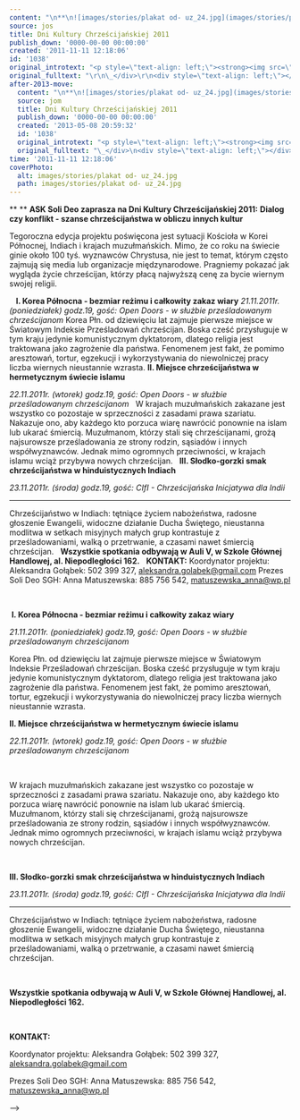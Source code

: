 ```yaml
---
content: "\n**\n![images/stories/plakat od- uz_24.jpg](images/stories/plakat od- uz_24.jpg)**\n**ASK Soli Deo zaprasza na Dni Kultury Chrześcijańskiej 2011:**\n**Dialog czy konflikt - szanse chrześcijaństwa w obliczu innych kultur**\n\_\n\nTegoroczna edycja projektu poświęcona jest sytuacji Kościoła w Korei Północnej, Indiach i krajach muzułmańskich. Mimo, że co roku na świecie ginie około 100 tyś. wyznawców Chrystusa, nie jest to temat, którym często zajmują się media lub organizacje międzynarodowe. Pragniemy pokazać jak wygląda życie chrześcijan, którzy płacą najwyższą cenę za bycie wiernym swojej religii.\n\_\n\n<!--{{intro-break}}-->\n\_\n\_**I. Korea Północna - bezmiar reżimu i całkowity zakaz wiary**\n*21.11.2011r. (poniedziałek) godz.19, gość: Open Doors - w służbie prześladowanym chrześcijanom*\nKorea Płn. od dziewięciu lat zajmuje pierwsze miejsce w Światowym Indeksie Prześladowań chrześcijan. Boska cześć przysługuje w tym kraju jedynie komunistycznym dyktatorom, dlatego religia jest traktowana jako zagrożenie dla państwa. Fenomenem jest fakt, że pomimo aresztowań, tortur, egzekucji i wykorzystywania do niewolniczej pracy liczba wiernych nieustannie wzrasta.\n**II. Miejsce chrześcijaństwa w hermetycznym świecie islamu**\n \n*22.11.2011r. (wtorek) godz.19, gość: Open Doors - w służbie prześladowanym chrześcijanom*\n\_\nW krajach muzułmańskich zakazane jest wszystko co pozostaje w sprzeczności z zasadami prawa szariatu. Nakazuje ono, aby każdego kto porzuca wiarę nawrócić ponownie na islam lub ukarać śmiercią. Muzułmanom, którzy stali się chrześcijanami, grożą najsurowsze prześladowania ze strony rodzin, sąsiadów i innych współwyznawców. Jednak mimo ogromnych przeciwności, w krajach islamu wciąż przybywa nowych chrześcijan.\n\_\n**III. Słodko-gorzki smak chrześcijaństwa w hinduistycznych Indiach**\n \n*23.11.2011r. (środa) godz.19, gość: CIfI - Chrześcijańska Inicjatywa dla Indii*\n** **\nChrześcijaństwo w Indiach: tętniące życiem nabożeństwa, radosne głoszenie Ewangelii, widoczne działanie Ducha Świętego, nieustanna modlitwa w setkach misyjnych małych grup kontrastuje z prześladowaniami, walką o przetrwanie, a czasami nawet śmiercią chrześcijan.\n\_\n**Wszystkie spotkania odbywają w Auli V, w Szkole Głównej Handlowej, al. Niepodległości 162.**\n\_\n**KONTAKT:**\nKoordynator projektu: Aleksandra Gołąbek: 502 399\_327, aleksandra.golabek@gmail.com\nPrezes Soli Deo SGH: Anna Matuszewska: 885\_756\_542, matuszewska_anna@wp.pl\n\n\n<!--CONTENT FROM OLD SERVER (jos before 2013): \n**\n![images/stories/plakat od- uz_24.jpg](images/stories/plakat od- uz_24.jpg)**\n\r\n\n**ASK Soli Deo zaprasza na Dni Kultury Chrześcijańskiej 2011:**\n\r\n\n**Dialog czy konflikt - szanse chrześcijaństwa w obliczu innych kultur**\n\r\n\n\_\n\r\nTegoroczna edycja projektu poświęcona jest sytuacji Kościoła w Korei Północnej, Indiach i krajach muzułmańskich. Mimo, że co roku na świecie ginie około 100 tyś. wyznawców Chrystusa, nie jest to temat, którym często zajmują się media lub organizacje międzynarodowe. Pragniemy pokazać jak wygląda życie chrześcijan, którzy płacą najwyższą cenę za bycie wiernym swojej religii.\r\n\_\r\n\r\n\n<!--{{intro-break}}-->\n\r\n\_\r\n\r\n\n\_**I. Korea Północna - bezmiar reżimu i całkowity zakaz wiary**\n\r\n\n*21.11.2011r. (poniedziałek) godz.19, gość: Open Doors - w służbie prześladowanym chrześcijanom*\n\r\n\nKorea Płn. od dziewięciu lat zajmuje pierwsze miejsce w Światowym Indeksie Prześladowań chrześcijan. Boska cześć przysługuje w tym kraju jedynie komunistycznym dyktatorom, dlatego religia jest traktowana jako zagrożenie dla państwa. Fenomenem jest fakt, że pomimo aresztowań, tortur, egzekucji i wykorzystywania do niewolniczej pracy liczba wiernych nieustannie wzrasta.\n\r\n\n**II. Miejsce chrześcijaństwa w hermetycznym świecie islamu**\n\r\n\n \n\r\n\n*22.11.2011r. (wtorek) godz.19, gość: Open Doors - w służbie prześladowanym chrześcijanom*\n\r\n\n\_\n\r\n\nW krajach muzułmańskich zakazane jest wszystko co pozostaje w sprzeczności z zasadami prawa szariatu. Nakazuje ono, aby każdego kto porzuca wiarę nawrócić ponownie na islam lub ukarać śmiercią. Muzułmanom, którzy stali się chrześcijanami, grożą najsurowsze prześladowania ze strony rodzin, sąsiadów i innych współwyznawców. Jednak mimo ogromnych przeciwności, w krajach islamu wciąż przybywa nowych chrześcijan.\n\r\n\n\_\n\r\n\n**III. Słodko-gorzki smak chrześcijaństwa w hinduistycznych Indiach**\n\r\n\n \n\r\n\n*23.11.2011r. (środa) godz.19, gość: CIfI - Chrześcijańska Inicjatywa dla Indii*\n\r\n\n** **\n\r\n\nChrześcijaństwo w Indiach: tętniące życiem nabożeństwa, radosne głoszenie Ewangelii, widoczne działanie Ducha Świętego, nieustanna modlitwa w setkach misyjnych małych grup kontrastuje z prześladowaniami, walką o przetrwanie, a czasami nawet śmiercią chrześcijan.\n\r\n\n\_\n\r\n\n**Wszystkie spotkania odbywają w Auli V, w Szkole Głównej Handlowej, al. Niepodległości 162.**\n\r\n\n\_\n\r\n\n**KONTAKT:**\n\r\n\nKoordynator projektu: Aleksandra Gołąbek: 502 399\_327, aleksandra.golabek@gmail.com\n\r\n\nPrezes Soli Deo SGH: Anna Matuszewska: 885\_756\_542, matuszewska_anna@wp.pl\n\n-->"
source: jos
title: Dni Kultury Chrześcijańskiej 2011
publish_down: '0000-00-00 00:00:00'
created: '2011-11-11 12:18:06'
id: '1038'
original_introtext: "<p style=\"text-align: left;\"><strong><img src=\"images/stories/plakat od- uz_24.jpg\" height=\"160\" style=\"float: left;\" /></strong></p>\r\n<p style=\"text-align: left; padding-left: 120px;\"><strong>ASK Soli Deo zaprasza na Dni Kultury Chrześcijańskiej 2011:</strong></p>\r\n<p style=\"text-align: left; padding-left: 120px;\"><strong>Dialog czy konflikt - szanse chrześcijaństwa w obliczu innych kultur</strong></p>\r\n<p style=\"text-align: left; padding-left: 150px;\">\_</p>\r\n<div style=\"text-align: left; padding-left: 120px;\">Tegoroczna edycja projektu poświęcona jest sytuacji Kościoła w Korei Północnej, Indiach i krajach muzułmańskich. Mimo, że co roku na świecie ginie około 100 tyś. wyznawców Chrystusa, nie jest to temat, którym często zajmują się media lub organizacje międzynarodowe. Pragniemy pokazać jak wygląda życie chrześcijan, którzy płacą najwyższą cenę za bycie wiernym swojej religii.</div>\r\n<div style=\"text-align: left; padding-left: 120px;\">\_</div>\r\n<div style=\"text-align: left;\" />\r\n"
original_fulltext: "\r\n\_</div>\r\n<div style=\"text-align: left;\"></div>\r\n<p>\_<strong>I. Korea Północna - bezmiar reżimu i całkowity zakaz wiary</strong></p>\r\n<p><em>21.11.2011r. (poniedziałek) godz.19,<span style=\"text-decoration: underline;\"> </span>gość: Open Doors - w służbie prześladowanym chrześcijanom</em></p>\r\n<p>Korea Płn. od dziewięciu lat zajmuje pierwsze miejsce w Światowym Indeksie Prześladowań chrześcijan. Boska cześć przysługuje w tym kraju jedynie komunistycznym dyktatorom, dlatego religia jest traktowana jako zagrożenie dla państwa. Fenomenem jest fakt, że pomimo aresztowań, tortur, egzekucji i wykorzystywania do niewolniczej pracy liczba wiernych nieustannie wzrasta.</p>\r\n<p><strong>II. Miejsce chrześcijaństwa w hermetycznym świecie islamu</strong></p>\r\n<p><span style=\"text-decoration: underline;\"> </span></p>\r\n<p><em>22.11.2011r. (wtorek) godz.19, gość: Open Doors - w służbie prześladowanym chrześcijanom</em></p>\r\n<p>\_</p>\r\n<p>W krajach muzułmańskich zakazane jest wszystko co pozostaje w sprzeczności z zasadami prawa szariatu. Nakazuje ono, aby każdego kto porzuca wiarę nawrócić ponownie na islam lub ukarać śmiercią. Muzułmanom, którzy stali się chrześcijanami, grożą najsurowsze prześladowania ze strony rodzin, sąsiadów i innych współwyznawców. Jednak mimo ogromnych przeciwności, w krajach islamu wciąż przybywa nowych chrześcijan.</p>\r\n<p>\_</p>\r\n<p><strong>III. Słodko-gorzki smak chrześcijaństwa w hinduistycznych Indiach</strong></p>\r\n<p><span style=\"text-decoration: underline;\"> </span></p>\r\n<p><em>23.11.2011r. (środa) godz.19, gość: CIfI - Chrześcijańska Inicjatywa dla Indii</em></p>\r\n<p><strong> </strong></p>\r\n<p>Chrześcijaństwo w Indiach: tętniące życiem nabożeństwa, radosne głoszenie Ewangelii, widoczne działanie Ducha Świętego, nieustanna modlitwa w setkach misyjnych małych grup kontrastuje z prześladowaniami, walką o przetrwanie, a czasami nawet śmiercią chrześcijan.</p>\r\n<p>\_</p>\r\n<p><strong>Wszystkie spotkania odbywają w Auli V, w Szkole Głównej Handlowej, al. Niepodległości 162.</strong></p>\r\n<p>\_</p>\r\n<p><strong>KONTAKT:</strong></p>\r\n<p>Koordynator projektu: Aleksandra Gołąbek: 502 399\_327, <a>aleksandra.golabek@gmail.com</a></p>\r\n<p>Prezes Soli Deo SGH: Anna Matuszewska: 885\_756\_542, <a href=\"mailto:matuszewska_anna@wp.pl\">matuszewska_anna@wp.pl</a></p>"
after-2013-move:
  content: "\n**\n![images/stories/plakat od- uz_24.jpg](images/stories/plakat od- uz_24.jpg)**\n**ASK Soli Deo zaprasza na Dni Kultury Chrześcijańskiej 2011:**\n**Dialog czy konflikt - szanse chrześcijaństwa w obliczu innych kultur**\n\_\n\nTegoroczna edycja projektu poświęcona jest sytuacji Kościoła w Korei Północnej, Indiach i krajach muzułmańskich. Mimo, że co roku na świecie ginie około 100 tyś. wyznawców Chrystusa, nie jest to temat, którym często zajmują się media lub organizacje międzynarodowe. Pragniemy pokazać jak wygląda życie chrześcijan, którzy płacą najwyższą cenę za bycie wiernym swojej religii.\n\_\n\n<!--{{intro-break}}-->\n\_\n\_**I. Korea Północna - bezmiar reżimu i całkowity zakaz wiary**\n*21.11.2011r. (poniedziałek) godz.19, gość: Open Doors - w służbie prześladowanym chrześcijanom*\nKorea Płn. od dziewięciu lat zajmuje pierwsze miejsce w Światowym Indeksie Prześladowań chrześcijan. Boska cześć przysługuje w tym kraju jedynie komunistycznym dyktatorom, dlatego religia jest traktowana jako zagrożenie dla państwa. Fenomenem jest fakt, że pomimo aresztowań, tortur, egzekucji i wykorzystywania do niewolniczej pracy liczba wiernych nieustannie wzrasta.\n**II. Miejsce chrześcijaństwa w hermetycznym świecie islamu**\n \n*22.11.2011r. (wtorek) godz.19, gość: Open Doors - w służbie prześladowanym chrześcijanom*\n\_\nW krajach muzułmańskich zakazane jest wszystko co pozostaje w sprzeczności z zasadami prawa szariatu. Nakazuje ono, aby każdego kto porzuca wiarę nawrócić ponownie na islam lub ukarać śmiercią. Muzułmanom, którzy stali się chrześcijanami, grożą najsurowsze prześladowania ze strony rodzin, sąsiadów i innych współwyznawców. Jednak mimo ogromnych przeciwności, w krajach islamu wciąż przybywa nowych chrześcijan.\n\_\n**III. Słodko-gorzki smak chrześcijaństwa w hinduistycznych Indiach**\n \n*23.11.2011r. (środa) godz.19, gość: CIfI - Chrześcijańska Inicjatywa dla Indii*\n** **\nChrześcijaństwo w Indiach: tętniące życiem nabożeństwa, radosne głoszenie Ewangelii, widoczne działanie Ducha Świętego, nieustanna modlitwa w setkach misyjnych małych grup kontrastuje z prześladowaniami, walką o przetrwanie, a czasami nawet śmiercią chrześcijan.\n\_\n**Wszystkie spotkania odbywają w Auli V, w Szkole Głównej Handlowej, al. Niepodległości 162.**\n\_\n**KONTAKT:**\nKoordynator projektu: Aleksandra Gołąbek: 502 399\_327, aleksandra.golabek@gmail.com\nPrezes Soli Deo SGH: Anna Matuszewska: 885\_756\_542, matuszewska_anna@wp.pl\n"
  source: jom
  title: Dni Kultury Chrześcijańskiej 2011
  publish_down: '0000-00-00 00:00:00'
  created: '2013-05-08 20:59:32'
  id: '1038'
  original_introtext: "<p style=\"text-align: left;\"><strong><img src=\"images/stories/plakat od- uz_24.jpg\" height=\"160\" style=\"float: left;\" /></strong></p>\n<p style=\"text-align: left; padding-left: 120px;\"><strong>ASK Soli Deo zaprasza na Dni Kultury Chrześcijańskiej 2011:</strong></p>\n<p style=\"text-align: left; padding-left: 120px;\"><strong>Dialog czy konflikt - szanse chrześcijaństwa w obliczu innych kultur</strong></p>\n<p style=\"text-align: left; padding-left: 150px;\">\_</p>\n<div style=\"text-align: left; padding-left: 120px;\">Tegoroczna edycja projektu poświęcona jest sytuacji Kościoła w Korei Północnej, Indiach i krajach muzułmańskich. Mimo, że co roku na świecie ginie około 100 tyś. wyznawców Chrystusa, nie jest to temat, którym często zajmują się media lub organizacje międzynarodowe. Pragniemy pokazać jak wygląda życie chrześcijan, którzy płacą najwyższą cenę za bycie wiernym swojej religii.</div>\n<div style=\"text-align: left; padding-left: 120px;\">\_</div>\n<div style=\"text-align: left;\" />"
  original_fulltext: "\_</div>\n<div style=\"text-align: left;\"></div>\n<p>\_<strong>I. Korea Północna - bezmiar reżimu i całkowity zakaz wiary</strong></p>\n<p><em>21.11.2011r. (poniedziałek) godz.19,<span style=\"text-decoration: underline;\"> </span>gość: Open Doors - w służbie prześladowanym chrześcijanom</em></p>\n<p>Korea Płn. od dziewięciu lat zajmuje pierwsze miejsce w Światowym Indeksie Prześladowań chrześcijan. Boska cześć przysługuje w tym kraju jedynie komunistycznym dyktatorom, dlatego religia jest traktowana jako zagrożenie dla państwa. Fenomenem jest fakt, że pomimo aresztowań, tortur, egzekucji i wykorzystywania do niewolniczej pracy liczba wiernych nieustannie wzrasta.</p>\n<p><strong>II. Miejsce chrześcijaństwa w hermetycznym świecie islamu</strong></p>\n<p><span style=\"text-decoration: underline;\"> </span></p>\n<p><em>22.11.2011r. (wtorek) godz.19, gość: Open Doors - w służbie prześladowanym chrześcijanom</em></p>\n<p>\_</p>\n<p>W krajach muzułmańskich zakazane jest wszystko co pozostaje w sprzeczności z zasadami prawa szariatu. Nakazuje ono, aby każdego kto porzuca wiarę nawrócić ponownie na islam lub ukarać śmiercią. Muzułmanom, którzy stali się chrześcijanami, grożą najsurowsze prześladowania ze strony rodzin, sąsiadów i innych współwyznawców. Jednak mimo ogromnych przeciwności, w krajach islamu wciąż przybywa nowych chrześcijan.</p>\n<p>\_</p>\n<p><strong>III. Słodko-gorzki smak chrześcijaństwa w hinduistycznych Indiach</strong></p>\n<p><span style=\"text-decoration: underline;\"> </span></p>\n<p><em>23.11.2011r. (środa) godz.19, gość: CIfI - Chrześcijańska Inicjatywa dla Indii</em></p>\n<p><strong> </strong></p>\n<p>Chrześcijaństwo w Indiach: tętniące życiem nabożeństwa, radosne głoszenie Ewangelii, widoczne działanie Ducha Świętego, nieustanna modlitwa w setkach misyjnych małych grup kontrastuje z prześladowaniami, walką o przetrwanie, a czasami nawet śmiercią chrześcijan.</p>\n<p>\_</p>\n<p><strong>Wszystkie spotkania odbywają w Auli V, w Szkole Głównej Handlowej, al. Niepodległości 162.</strong></p>\n<p>\_</p>\n<p><strong>KONTAKT:</strong></p>\n<p>Koordynator projektu: Aleksandra Gołąbek: 502 399\_327, <a>aleksandra.golabek@gmail.com</a></p>\n<p>Prezes Soli Deo SGH: Anna Matuszewska: 885\_756\_542, <a href=\"mailto:matuszewska_anna@wp.pl\">matuszewska_anna@wp.pl</a></p>"
time: '2011-11-11 12:18:06'
coverPhoto:
  alt: images/stories/plakat od- uz_24.jpg
  path: images/stories/plakat od- uz_24.jpg
---
```

**
**
**ASK Soli Deo zaprasza na Dni Kultury Chrześcijańskiej 2011:**
**Dialog czy konflikt - szanse chrześcijaństwa w obliczu innych kultur**
 

Tegoroczna edycja projektu poświęcona jest sytuacji Kościoła w Korei Północnej, Indiach i krajach muzułmańskich. Mimo, że co roku na świecie ginie około 100 tyś. wyznawców Chrystusa, nie jest to temat, którym często zajmują się media lub organizacje międzynarodowe. Pragniemy pokazać jak wygląda życie chrześcijan, którzy płacą najwyższą cenę za bycie wiernym swojej religii.
 

<!--{{intro-break}}-->
 
 **I. Korea Północna - bezmiar reżimu i całkowity zakaz wiary**
*21.11.2011r. (poniedziałek) godz.19, gość: Open Doors - w służbie prześladowanym chrześcijanom*
Korea Płn. od dziewięciu lat zajmuje pierwsze miejsce w Światowym Indeksie Prześladowań chrześcijan. Boska cześć przysługuje w tym kraju jedynie komunistycznym dyktatorom, dlatego religia jest traktowana jako zagrożenie dla państwa. Fenomenem jest fakt, że pomimo aresztowań, tortur, egzekucji i wykorzystywania do niewolniczej pracy liczba wiernych nieustannie wzrasta.
**II. Miejsce chrześcijaństwa w hermetycznym świecie islamu**
 
*22.11.2011r. (wtorek) godz.19, gość: Open Doors - w służbie prześladowanym chrześcijanom*
 
W krajach muzułmańskich zakazane jest wszystko co pozostaje w sprzeczności z zasadami prawa szariatu. Nakazuje ono, aby każdego kto porzuca wiarę nawrócić ponownie na islam lub ukarać śmiercią. Muzułmanom, którzy stali się chrześcijanami, grożą najsurowsze prześladowania ze strony rodzin, sąsiadów i innych współwyznawców. Jednak mimo ogromnych przeciwności, w krajach islamu wciąż przybywa nowych chrześcijan.
 
**III. Słodko-gorzki smak chrześcijaństwa w hinduistycznych Indiach**
 
*23.11.2011r. (środa) godz.19, gość: CIfI - Chrześcijańska Inicjatywa dla Indii*
** **
Chrześcijaństwo w Indiach: tętniące życiem nabożeństwa, radosne głoszenie Ewangelii, widoczne działanie Ducha Świętego, nieustanna modlitwa w setkach misyjnych małych grup kontrastuje z prześladowaniami, walką o przetrwanie, a czasami nawet śmiercią chrześcijan.
 
**Wszystkie spotkania odbywają w Auli V, w Szkole Głównej Handlowej, al. Niepodległości 162.**
 
**KONTAKT:**
Koordynator projektu: Aleksandra Gołąbek: 502 399 327, aleksandra.golabek@gmail.com
Prezes Soli Deo SGH: Anna Matuszewska: 885 756 542, matuszewska_anna@wp.pl


<!--CONTENT FROM OLD SERVER (jos before 2013): 
**
**


**ASK Soli Deo zaprasza na Dni Kultury Chrześcijańskiej 2011:**


**Dialog czy konflikt - szanse chrześcijaństwa w obliczu innych kultur**


 

Tegoroczna edycja projektu poświęcona jest sytuacji Kościoła w Korei Północnej, Indiach i krajach muzułmańskich. Mimo, że co roku na świecie ginie około 100 tyś. wyznawców Chrystusa, nie jest to temat, którym często zajmują się media lub organizacje międzynarodowe. Pragniemy pokazać jak wygląda życie chrześcijan, którzy płacą najwyższą cenę za bycie wiernym swojej religii.
 


<!--{{intro-break}}-->

 


 **I. Korea Północna - bezmiar reżimu i całkowity zakaz wiary**


*21.11.2011r. (poniedziałek) godz.19, gość: Open Doors - w służbie prześladowanym chrześcijanom*


Korea Płn. od dziewięciu lat zajmuje pierwsze miejsce w Światowym Indeksie Prześladowań chrześcijan. Boska cześć przysługuje w tym kraju jedynie komunistycznym dyktatorom, dlatego religia jest traktowana jako zagrożenie dla państwa. Fenomenem jest fakt, że pomimo aresztowań, tortur, egzekucji i wykorzystywania do niewolniczej pracy liczba wiernych nieustannie wzrasta.


**II. Miejsce chrześcijaństwa w hermetycznym świecie islamu**


 


*22.11.2011r. (wtorek) godz.19, gość: Open Doors - w służbie prześladowanym chrześcijanom*


 


W krajach muzułmańskich zakazane jest wszystko co pozostaje w sprzeczności z zasadami prawa szariatu. Nakazuje ono, aby każdego kto porzuca wiarę nawrócić ponownie na islam lub ukarać śmiercią. Muzułmanom, którzy stali się chrześcijanami, grożą najsurowsze prześladowania ze strony rodzin, sąsiadów i innych współwyznawców. Jednak mimo ogromnych przeciwności, w krajach islamu wciąż przybywa nowych chrześcijan.


 


**III. Słodko-gorzki smak chrześcijaństwa w hinduistycznych Indiach**


 


*23.11.2011r. (środa) godz.19, gość: CIfI - Chrześcijańska Inicjatywa dla Indii*


** **


Chrześcijaństwo w Indiach: tętniące życiem nabożeństwa, radosne głoszenie Ewangelii, widoczne działanie Ducha Świętego, nieustanna modlitwa w setkach misyjnych małych grup kontrastuje z prześladowaniami, walką o przetrwanie, a czasami nawet śmiercią chrześcijan.


 


**Wszystkie spotkania odbywają w Auli V, w Szkole Głównej Handlowej, al. Niepodległości 162.**


 


**KONTAKT:**


Koordynator projektu: Aleksandra Gołąbek: 502 399 327, aleksandra.golabek@gmail.com


Prezes Soli Deo SGH: Anna Matuszewska: 885 756 542, matuszewska_anna@wp.pl

-->

<!--{{json:{"created_date":"2011-11-11 12:18:06","publish_down":"0000-00-00 00:00:00","id":"1038"}}}-->